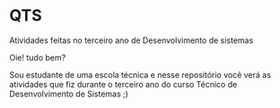 # QTS
Atividades feitas no terceiro ano de Desenvolvimento de sistemas

Oie! tudo bem?

Sou estudante de uma escola técnica e nesse repositório você verá as atividades que fiz durante o terceiro ano do curso Técnico de Desenvolvimento de Sistemas ;) 
